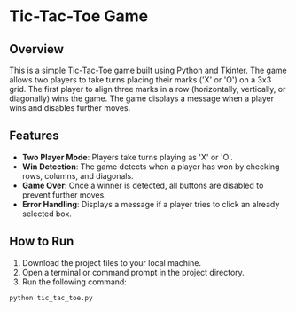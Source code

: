 # Tic-Tac-Toe Game

## Overview
This is a simple Tic-Tac-Toe game built using Python and Tkinter. The game allows two players to take turns placing their marks ('X' or 'O') on a 3x3 grid. The first player to align three marks in a row (horizontally, vertically, or diagonally) wins the game. The game displays a message when a player wins and disables further moves.

## Features
- **Two Player Mode**: Players take turns playing as 'X' or 'O'.
- **Win Detection**: The game detects when a player has won by checking rows, columns, and diagonals.
- **Game Over**: Once a winner is detected, all buttons are disabled to prevent further moves.
- **Error Handling**: Displays a message if a player tries to click an already selected box.

## How to Run
1. Download the project files to your local machine.
2. Open a terminal or command prompt in the project directory.
3. Run the following command:

```bash
python tic_tac_toe.py

